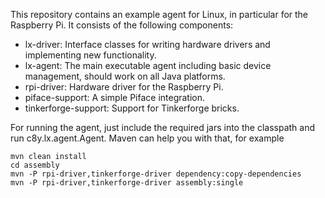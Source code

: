 This repository contains an example agent for Linux, in particular for the Raspberry Pi. It consists of the following components: 
* lx-driver: Interface classes for writing hardware drivers and implementing new functionality.
* lx-agent: The main executable agent including basic device management, should work on all Java platforms.
* rpi-driver: Hardware driver for the Raspberry Pi.
* piface-support: A simple Piface integration.
* tinkerforge-support: Support for Tinkerforge bricks.

For running the agent, just include the required jars into the classpath and run c8y.lx.agent.Agent. Maven can help you with that, for example

	mvn clean install
	cd assembly
	mvn -P rpi-driver,tinkerforge-driver dependency:copy-dependencies
	mvn -P rpi-driver,tinkerforge-driver assembly:single
